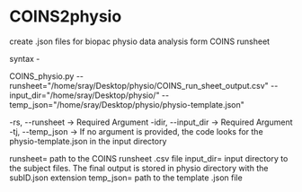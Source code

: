 # COINS2physio
create .json files for biopac physio data analysis form COINS runsheet



syntax -

COINS_physio.py --runsheet="/home/sray/Desktop/physio/COINS_run_sheet_output.csv" --input_dir="/home/sray/Desktop/physio/" --temp_json="/home/sray/Desktop/physio/physio-template.json"

-rs, --runsheet -> Required Argument
-idir, --input_dir -> Required Argument
-tj, --temp_json -> If no argument is provided, the code looks for the physio-template.json in the input directory

runsheet= path to the COINS runsheet .csv file
input_dir= input directory to the subject files. The final output is stored in physio directory with the subID.json extension
temp_json= path to the template .json file
